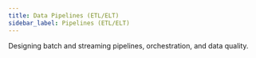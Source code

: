 ```yaml
---
title: Data Pipelines (ETL/ELT)
sidebar_label: Pipelines (ETL/ELT)
---
```


Designing batch and streaming pipelines, orchestration, and data quality.
